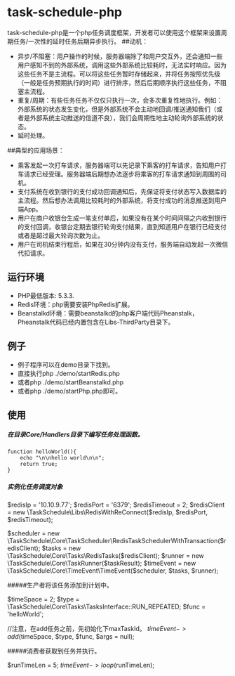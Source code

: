 task-schedule-php
==========

task-schedule-php是一个php任务调度框架，开发者可以使用这个框架来设置周期任务/一次性的延时任务后期异步执行。
##动机：
* 异步/不阻塞：用户操作的时候，服务器端除了和用户交互外，还会通知一些用户感知不到的外部系统，调用这些外部系统比较耗时，无法实时响应。因为这些任务不是主流程。可以将这些任务暂时存储起来，并将任务按照优先级（一般是任务预期执行的时间）进行排序，然后后期顺序执行这些任务，不阻塞主流程。
* 重复/周期：有些任务任务不仅仅只执行一次，会多次重复性地执行。例如：外部系统的状态发生变化，但是外部系统不会主动地回调/推送通知我们（或者是外部系统主动推送的信道不良），我们会周期性地主动轮询外部系统的状态。
* 延时处理。




##典型的应用场景：
* 乘客发起一次打车请求，服务器端可以先记录下乘客的打车请求，告知用户打车请求已经受理。服务器端后期想办法逐步将乘客的打车请求通知到周围的司机。
* 支付系统在收到银行的支付成功回调通知后，先保证将支付状态写入数据库的主流程。然后想办法调用比较耗时的外部系统，将支付成功的消息推送到用户端App。
* 用户在商户收银台生成一笔支付单后，如果没有在某个时间间隔之内收到银行的支付回调，收银台定期去银行轮询支付结果，直到知道用户在银行已经支付或者是超过最大轮询次数为止。
* 用户在司机结束行程后，如果在30分钟内没有支付，服务端自动发起一次微信代扣请求。





## 运行环境

* PHP最低版本: 5.3.3.
* Redis环境：php需要安装PhpRedis扩展。
* Beanstalkd环境：需要beanstalkd的php客户端代码Pheanstalk，Pheanstalk代码已经内置包含在Libs-ThirdParty目录下。






## 例子

* 例子程序可以在demo目录下找到。
* 直接执行php ./demo/startRedis.php
* 或者php ./demo/startBeanstalkd.php
* 或者php ./demo/startPhp.php即可。




## 使用

##### 在目录Core/Handlers目录下编写任务处理函数。
```
function helloWorld(){
    echo "\n\nhello world\n\n";
    return true;
}
```


##### 实例化任务调度对象

$redisIp = '10.10.9.77';
$redisPort = '6379';
$redisTimeout = 2;
$redisClient = new \TaskSchedule\Libs\RedisWithReConnect($redisIp, $redisPort, $redisTimeout);

$scheduler = new \TaskSchedule\Core\TaskScheduler\RedisTaskSchedulerWithTransaction($redisClient);
$tasks = new \TaskSchedule\Core\Tasks\RedisTasks($redisClient);
$runner = new \TaskSchedule\Core\TaskRunner($taskResult);
$timeEvent = new \TaskSchedule\Core\TimeEvent\TimeEvent($scheduler, $tasks, $runner);


#####生产者将该任务添加到计划中。

$timeSpace = 2;
$type = \TaskSchedule\Core\Tasks\TasksInterface::RUN_REPEATED;
$func = 'helloWorld';

//注意，在add任务之前，先初始化下maxTaskId。
$timeEvent->add($timeSpace, $type, $func, $args = null);



#####消费者获取到任务并执行。

$runTimeLen = 5; 
$timeEvent->loop($runTimeLen);



